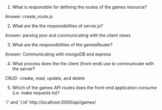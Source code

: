 1. What is responsible for defining the routes of the games resource?

Answer: create_route.js

2. What are the the responsibilities of server.js?

Answer: parsing json and communicating with the client views

3. What are the responsibilities of the gamesRouter?

Answer: Communicating with mongoDB and express

4. What process does the the client (front-end) use to communicate with the server?

CRUD -create, read, update, and delete

5. Which of the games API routes does the front-end application consume (i.e. make requests to)?

'/' and '/:id'
 http://localhost:3000/api/games/
